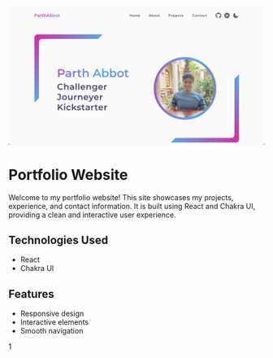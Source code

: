 <base target="_blank">

![Project Preview](portfolio/public/images/myportfolio.png)

# Portfolio Website

Welcome to my portfolio website! This site showcases my projects, experience, and contact information. It is built using React and Chakra UI, providing a clean and interactive user experience.


## Technologies Used

- React
- Chakra UI

## Features

- Responsive design
- Interactive elements
- Smooth navigation


1
